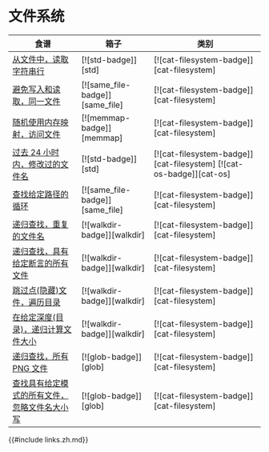# 文件系统

| 食谱                                                         | 箱子                            | 类别                                                                |
| ------------------------------------------------------------ | ------------------------------- | ------------------------------------------------------------------- |
| [从文件中，读取字符串行][ex-std-read-lines]                  | [![std-badge]][std]             | [![cat-filesystem-badge]][cat-filesystem]                           |
| [避免写入和读取，同一文件][ex-avoid-read-write]              | [![same_file-badge]][same_file] | [![cat-filesystem-badge]][cat-filesystem]                           |
| [随机使用内存映射，访问文件][ex-random-file-access]          | [![memmap-badge]][memmap]       | [![cat-filesystem-badge]][cat-filesystem]                           |
| [过去 24 小时内，修改过的文件名][ex-file-24-hours-modified]  | [![std-badge]][std]             | [![cat-filesystem-badge]][cat-filesystem] [![cat-os-badge]][cat-os] |
| [查找给定路径的循环][ex-find-file-loops]                     | [![same_file-badge]][same_file] | [![cat-filesystem-badge]][cat-filesystem]                           |
| [递归查找，重复的文件名][ex-dedup-filenames]                 | [![walkdir-badge]][walkdir]     | [![cat-filesystem-badge]][cat-filesystem]                           |
| [递归查找，具有给定断言的所有文件][ex-file-predicate]        | [![walkdir-badge]][walkdir]     | [![cat-filesystem-badge]][cat-filesystem]                           |
| [跳过点(隐藏)文件，遍历目录][ex-file-skip-dot]               | [![walkdir-badge]][walkdir]     | [![cat-filesystem-badge]][cat-filesystem]                           |
| [在给定深度(目录)，递归计算文件大小][ex-file-sizes]          | [![walkdir-badge]][walkdir]     | [![cat-filesystem-badge]][cat-filesystem]                           |
| [递归查找，所有 PNG 文件][ex-glob-recursive]                 | [![glob-badge]][glob]           | [![cat-filesystem-badge]][cat-filesystem]                           |
| [查找具有给定模式的所有文件，忽略文件名大小写][ex-glob-with] | [![glob-badge]][glob]           | [![cat-filesystem-badge]][cat-filesystem]                           |

[ex-std-read-lines]: file/read-write.zh.html#read-lines-of-strings-from-a-file
[ex-avoid-read-write]: file/read-write.zh.html#avoid-writing-and-reading-from-a-same-file
[ex-random-file-access]: file/read-write.zh.html#access-a-file-randomly-using-a-memory-map
[ex-file-24-hours-modified]: file/dir.zh.html#file-names-that-have-been-modified-in-the-last-24-hours
[ex-find-file-loops]: file/dir.zh.html#find-loops-for-a-given-path
[ex-dedup-filenames]: file/dir.zh.html#recursively-find-duplicate-file-names
[ex-file-predicate]: file/dir.zh.html#recursively-find-all-files-with-given-predicate
[ex-file-skip-dot]: file/dir.zh.html#traverse-directories-while-skipping-dotfiles
[ex-file-sizes]: file/dir.zh.html#recursively-calculate-file-sizes-at-given-depth
[ex-glob-recursive]: file/dir.zh.html#find-all-png-files-recursively
[ex-glob-with]: file/dir.zh.html#find-all-files-with-given-pattern-ignoring-filename-case

{{#include links.zh.md}}
